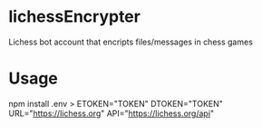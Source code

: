 # lichessEncrypter
 Lichess bot account that encripts files/messages in chess games

# Usage
npm install
.env >
ETOKEN="TOKEN"
DTOKEN="TOKEN"
URL="https://lichess.org"
API="https://lichess.org/api"